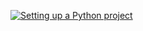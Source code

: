 [![Setting up a Python project](https://github.com/heyvilela/setup/actions/workflows/ci.yml/badge.svg)](https://github.com/heyvilela/setup/actions/workflows/ci.yml)
